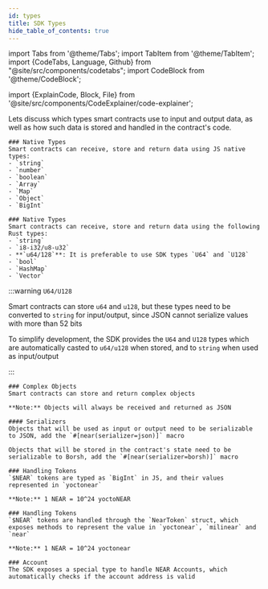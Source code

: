```yaml
---
id: types
title: SDK Types
hide_table_of_contents: true
---
```

import Tabs from '@theme/Tabs';
import TabItem from '@theme/TabItem';
import {CodeTabs, Language, Github} from "@site/src/components/codetabs";
import CodeBlock from '@theme/CodeBlock';

import {ExplainCode, Block, File} from '@site/src/components/CodeExplainer/code-explainer';

Lets discuss which types smart contracts use to input and output data, as well as how such data is stored and handled in the contract's code.

<ExplainCode languages="js,rust">

<Block highlights='{"js":"5,8,13"}' fname="hello-near">

    ### Native Types
    Smart contracts can receive, store and return data using JS native types:
    - `string`
    - `number`
    - `boolean`
    - `Array`
    - `Map`
    - `Object`
    - `BigInt`

</Block>

<Block highlights='{"rust":"6,13,22,27"}' fname="hello-near">

    ### Native Types
    Smart contracts can receive, store and return data using the following Rust types:
    - `string`
    - `i8-i32/u8-u32`
    - **`u64/128`**: It is preferable to use SDK types `U64` and `U128`
    - `bool`
    - `HashMap`
    - `Vector`

</Block>

<Block highlights='{"rust": "1,15,24,81"}' fname="auction" type='info'>

:::warning `U64/U128`

Smart contracts can store `u64` and `u128`, but these types need to be converted to `string` for input/output, since JSON cannot serialize values with more than 52 bits

To simplify development, the SDK provides the `U64` and `U128` types which are automatically casted to `u64/u128` when stored, and to `string` when used as input/output

:::

</Block>

<Block highlights='{"js":"3-6", "rust": "6-9"}' fname="auction">

    ### Complex Objects
    Smart contracts can store and return complex objects

    **Note:** Objects will always be received and returned as JSON

</Block>

<Block highlights='{"rust": "4"}' fname="auction">

    #### Serializers
    Objects that will be used as input or output need to be serializable to JSON, add the `#[near(serializer=json)]` macro

    Objects that will be stored in the contract's state need to be serializable to Borsh, add the `#[near(serializer=borsh)]` macro

</Block>

<Block highlights='{"js": "5,10,28"}' fname="auction">

    ### Handling Tokens
    `$NEAR` tokens are typed as `BigInt` in JS, and their values represented in `yoctonear`

    **Note:** 1 NEAR = 10^24 yoctoNEAR

</Block>

<Block highlights='{"rust": "8,28,45"}' fname="auction">

    ### Handling Tokens
    `$NEAR` tokens are handled through the `NearToken` struct, which exposes methods to represent the value in `yoctonear`, `milinear` and `near`

    **Note:** 1 NEAR = 10^24 yoctonear

</Block>

<Block highlights='{"js": "4,29", "rust": "7,46"}' fname="auction">

    ### Account
    The SDK exposes a special type to handle NEAR Accounts, which automatically checks if the account address is valid

</Block>

<File language="js" fname="hello-near"
    url="https://github.com/near-examples/hello-near-examples/blob/main/contract-ts/src/contract.ts"
    start="2" end="18" />

<File language="rust" fname="hello-near"
    url="https://github.com/near-examples/hello-near-examples/blob/main/contract-rs/src/lib.rs"
    start="2" end="32" />

<File language="js" fname="auction"
    url="https://github.com/near-examples/auctions-tutorial/blob/main/contract-ts/01-basic-auction/src/contract.ts"
    start="2" end="61" />

<File language="rust" fname="auction"
    url="https://github.com/near-examples/auctions-tutorial/blob/main/contract-rs/01-basic-auction/src/lib.rs"
    start="2" end="84" />

</ExplainCode>

